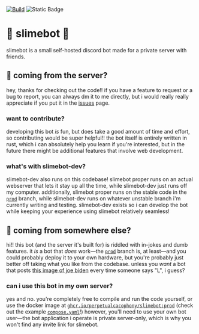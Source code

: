 [![Build](https://github.com/perpetualcacophony/slimebot/actions/workflows/ci.yml/badge.svg)](https://github.com/perpetualcacophony/slimebot/actions/workflows/ci.yml) ![Static Badge](https://img.shields.io/badge/rust-1.75.0-f74c00?logo=rust&link=https%3A%2F%2Fblog.rust-lang.org%2F2023%2F12%2F28%2FRust-1.75.0.html)

# 🌸 slimebot 🌸
slimebot is a small self-hosted discord bot made for a private server with friends.

## 🐞 coming from the server?
hey, thanks for checking out the code!! if you have a feature to request or a bug to report, you can always dm it to me directly, but i would really really appreciate if you put it in the [issues](https://github.com/perpetualcacophony/slimebot/issues) page.

### want to contribute?
developing this bot *is* fun, but does take a good amount of time and effort, so contributing would be super helpful!! the bot itself is entirely written in rust, which i can absolutely help you learn if you're interested, but in the future there might be additional features that involve web development.

### what's with slimebot-dev?
slimebot-dev also runs on this codebase! slimebot proper runs on an actual webserver that lets it stay up all the time, while slimebot-dev just runs off my computer. additionally, slimebot proper runs on the stable code in the [`prod`](https://github.com/perpetualcacophony/slimebot/tree/prod) branch, while slimebot-dev runs on whatever unstable branch i'm currently writing and testing. slimebot-dev exists so i can develop the bot while keeping your experience using slimebot relatively seamless!

## 🐞 coming from somewhere else?
hi!! this bot (and the server it's built for) is riddled with in-jokes and dumb features. it *is* a bot that *does* work—the [`prod`](https://github.com/perpetualcacophony/slimebot/tree/prod) branch is, at least—and you could probably deploy it to your own hardware, but you're probably just better off taking what you like from the codebase. unless you *want* a bot that posts [this image of joe biden](https://files.catbox.moe/v7itt0.webp) every time someone says "L", i guess?

### can i use this bot in my own server?
yes and no. you're completely free to compile and run the code yourself, or use the docker image at [`ghcr.io/perpetualcacophony/slimebot:prod`](https://ghcr.io/perpetualcacophony/slimebot) (check out the example [`compose.yaml`](example-compose.yaml)!) however, you'll need to use your own bot user—the bot application i operate is private server-only, which is why you won't find any invite link for slimebot.
